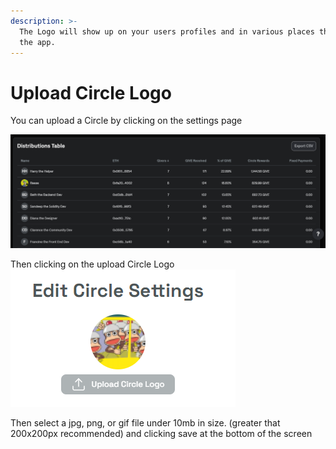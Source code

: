 ```yaml
---
description: >-
  The Logo will show up on your users profiles and in various places throughout
  the app.
---
```


# Upload Circle Logo

You can upload a Circle by clicking on the settings page

![](<../../../.gitbook/assets/image (5).png>)

Then clicking on the upload Circle Logo![](<../../../.gitbook/assets/image (6) (1).png>)

Then select a jpg, png, or gif file under 10mb in size. (greater that 200x200px recommended)  and clicking save at the bottom of the screen
